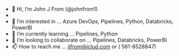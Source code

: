 - 👋 Hi, I’m John J From (@johnfrom1)
- 
- 👀 I’m interested in ... Azure DevOps, Pipelines, Python, Databricks, PowerBI
- 🌱 I’m currently learning ... Pipelines, Python
- 💞️ I’m looking to collaborate on ... Pipelines, Databricks, PowerBI
- 📫 How to reach me ... jjfrom@iclud.com or ( 561-8528847)

<!---
johnfrom1/johnfrom1 is a ✨ special ✨ repository because its `README.md` (this file) appears on your GitHub profile.
You can click the Preview link to take a look at your changes.
--->
